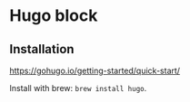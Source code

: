 # Hugo block

## Installation

<https://gohugo.io/getting-started/quick-start/>

Install with brew: `brew install hugo`.
